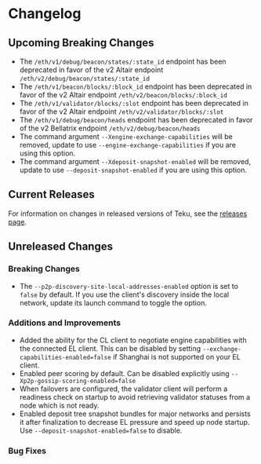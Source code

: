 # Changelog

## Upcoming Breaking Changes
- The `/eth/v1/debug/beacon/states/:state_id` endpoint has been deprecated in favor of the v2 Altair endpoint `/eth/v2/debug/beacon/states/:state_id`
- The `/eth/v1/beacon/blocks/:block_id` endpoint has been deprecated in favor of the v2 Altair endpoint `/eth/v2/beacon/blocks/:block_id`
- The `/eth/v1/validator/blocks/:slot` endpoint has been deprecated in favor of the v2 Altair endpoint `/eth/v2/validator/blocks/:slot`
- The `/eth/v1/debug/beacon/heads` endpoint has been deprecated in favor of the v2 Bellatrix endpoint `/eth/v2/debug/beacon/heads`
- The command argument `--Xengine-exchange-capabilities` will be removed, update to use `--engine-exchange-capabilities` if you are using this option.
- The command argument `--Xdeposit-snapshot-enabled` will be removed, update to use `--deposit-snapshot-enabled` if you are using this option.

## Current Releases
For information on changes in released versions of Teku, see the [releases page](https://github.com/ConsenSys/teku/releases).

## Unreleased Changes

### Breaking Changes
- The `--p2p-discovery-site-local-addresses-enabled` option is set to `false` by default. If you use the client's discovery inside the local network, update its launch command to toggle the option.

### Additions and Improvements
 - Added the ability for the CL client to negotiate engine capabilities with the connected EL client. 
   This can be disabled by setting `--exchange-capabilities-enabled=false` if Shanghai is not supported on your EL client.
 - Enabled peer scoring by default. Can be disabled explicitly using `--Xp2p-gossip-scoring-enabled=false`
 - When failovers are configured, the validator client will perform a readiness check on startup to avoid retrieving validator statuses from a node which is not ready.
 - Enabled deposit tree snapshot bundles for major networks and persists it after finalization to decrease EL pressure and speed up node startup. Use `--deposit-snapshot-enabled=false` to disable.

### Bug Fixes
